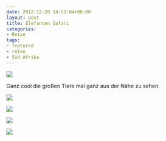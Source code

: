 ```yaml
---
date: 2012-12-20 14:53:04+00:00
layout: post
title: Elefanten Safari
categories:
- Reise
tags:
- featured
- reise
- Süd Afrika
---
```


[![](http://clemi.ag3r.at/wp-content/uploads/2012/12/wpid-Photo-20.12.2012-1423.jpg)](http://clemi.ag3r.at/wp-content/uploads/2012/12/wpid-Photo-20.12.2012-1423.jpg)





Ganz cool die großen Tiere mal ganz aus der Nähe zu sehen.



<!-- more -->

[![](http://clemi.ag3r.at/wp-content/uploads/2012/12/wpid-Photo-20.12.2012-1453.jpg)](http://clemi.ag3r.at/wp-content/uploads/2012/12/wpid-Photo-20.12.2012-1453.jpg)





[![](http://clemi.ag3r.at/wp-content/uploads/2012/12/wpid-Photo-20.12.2012-1523.jpg)](http://clemi.ag3r.at/wp-content/uploads/2012/12/wpid-Photo-20.12.2012-1523.jpg)





[![](http://clemi.ag3r.at/wp-content/uploads/2012/12/wpid-Photo-20.12.2012-1548.jpg)](http://clemi.ag3r.at/wp-content/uploads/2012/12/wpid-Photo-20.12.2012-1548.jpg)





[![](http://clemi.ag3r.at/wp-content/uploads/2012/12/wpid-Photo-20.12.2012-1549.jpg)](http://clemi.ag3r.at/wp-content/uploads/2012/12/wpid-Photo-20.12.2012-1549.jpg)
